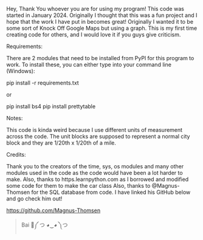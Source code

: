Hey, Thank You whoever you are for using my program!
This code was started in January 2024. Originally I thought that this was a fun project and I hope that the work I have put in becomes great!
Originally I wanted it to be some sort of Knock Off Google Maps but using a graph.
This is my first time creating code for others, and I would love it if you guys give criticism.

Requirements:

There are 2 modules that need to be installed from PyPl for this program to work. To install these, you can either type into your command line (Windows):

pip install -r requirements.txt

or

pip install bs4
pip install prettytable


Notes:

This code is kinda weird because I use different units of measurement across the code.
The unit blocks are supposed to represent a normal city block and they are 1/20th x 1/20th of a mile.

Credits:

Thank you to the creators of the time, sys, os modules and many other modules used in the code as the code would have been a lot harder to make.
Also, thanks to https.learnpython.com as I borrowed and modified some code for them to make the car class
Also, thanks to @Magnus-Thomsen for the SQL database from code. I have linked his GitHub below and go check him out!

https://github.com/Magnus-Thomsen

> Bai 🐢༼ つ ◕‿◕ ༽つ
